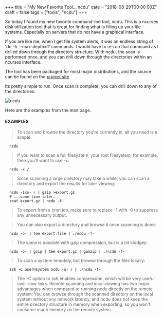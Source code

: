 +++
title = "My New Favorite Tool... ncdu"
date = "2018-08-29T00:00:00Z"
draft = false
tags = ["tools", "ncdu"]
+++

So today I found my new favorite command line tool, ncdu.  This is a ncurses disk utilization tool that is great for finding what is filling up your file systems.  Especially on servers that do not have a graphical interface.

If you are like me, when I get file system alerts, it was an endless string of 'du -h --max-depth=1' commands. I would have to re-run that command as I drilled down through the directory structure.  With ncdu, the scan is performed once, and you can drill down through the directories within an ncurses interface.  

The tool has been packaged for most major distributions, and the source can be found on the [project site](https://dev.yorhel.nl/ncdu)

Its pretty simple to run. Once scan is complete, you can drill down to any of the directories.

![ncdu](/img/ncdu.jpeg)

Here are the examples from the man page.

#### EXAMPLES

> To scan and browse the directory you're currently in, all you need is a simple:
```
  ncdu
```
> If you want to scan a full filesystem, your root filesystem, for example, then you'll want to use -x:
```
  ncdu -x /
```
> Since scanning a large directory may take a while, you can scan a directory and export the results for later viewing:
```
  ncdu -1xo- / | gzip >export.gz
  # ...some time later:
  zcat export.gz | ncdu -f-
```
> To export from a cron job, make sure to replace -1 with -0 to suppress any unnecessary output.

> You can also export a directory and browse it once scanning is done:
```
  ncdu -o- | tee export.file | ./ncdu -f-
```
> The same is possible with gzip compression, but is a bit kludgey:
```
  ncdu -o- | gzip | tee export.gz | gunzip | ./ncdu -f-
```
> To scan a system remotely, but browse through the files locally:
```
  ssh -C user@system ncdu -o- / | ./ncdu -f-
```
> The -C option to ssh enables compression, which will be very useful over slow links. Remote scanning and local viewing has two major advantages when compared to running ncdu directly on the remote system: You can browse through the scanned directory on the local system without any network latency, and ncdu does not keep the entire directory structure in memory when exporting, so you won't consume much memory on the remote system.
